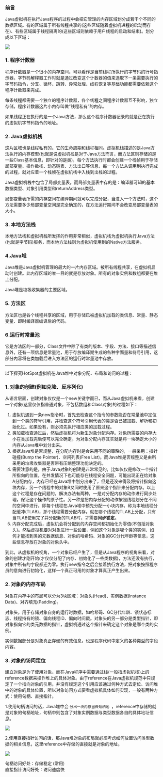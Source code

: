 ### 前言

Java虚拟机在执行Java程序的过程中会把它管理的内存区域划分成若干个不同的数据区域。有的区域属于所有线程共享的(这些区域随着虚拟机进程的启动而存在)、有些区域属于线程隔离的(这些区域则依赖于用户线程的启动和结束)。划分成以下区域：

![](https://winterliublog.oss-cn-beijing.aliyuncs.com/JVM/JVM内存数据区.png)  

### 1. 程序计数器
程序计数器是一个很小的内存空间，可以看作是当前线程所执行的字节码的行号指示器。字节码解释器工作时就是通过改变这个计数器的值来选取下一条需要执行的字节码指令，分支、循环、跳转、异常处理、线程恢复等基础功能都需要依赖这个程序计数器来完成。  

每条线程都需要一个独立的程序计数器，各个线程之间程序计数器互不影响，独立存储，程序计数器这片小内存叫做“线程私有”的内存。  

如果线程正在执行的是一个Java方法，那么这个程序计数器记录的就是正在执行的虚拟机字节码指令的地址。  

### 2. Java虚拟机栈

这片区域也是线程私有的，它的生命周期和线程相同。虚拟机栈描述的是Java方法执行的内存模型(也就是说虚拟机栈是对于Java方法而言，而方法区则存储的是一些Class基本信息，即针对的是类)，每个方法执行时都会创建一个栈帧用于存储局部变量、操作数栈、动态链表、方法出口等信息，每一个方法从调用到执行完成的过程，就对应着一个栈帧在虚拟机栈中入栈到出栈的过程。  

Java虚拟机栈中包含了局部变量表，而局部变量表中存的是：编译器可知的基本数据类型、对象引用类型和returnAddress类型。  

局部变量表所需的内存空间在编译期间就可以完成分配，当进入一个方法时，这个方法需要多少局部变量空间是完全确定的，在方法运行期间不会改变局部变量表的大小。  

### 3. 本地方法栈
本地方法栈和虚拟机栈所发挥的作用非常相似，虚拟机栈为虚拟机执行Java方法(也就是字节码)服务，而本地方法栈则为虚拟机使用到的Native方法服务。  
### 4.Java堆
Java堆是Java虚拟机管理的最大的一片内存区域。被所有线程共享，在虚拟机启动时创建。此内存区域的唯一目的就是存放对象。所有的对象实例和数组都要在堆上分配。  

Java堆是垃圾收集器的主要区域。  

### 5. 方法区
方法区也是各个线程共享的区域，用于存储已被虚拟机加载的类信息、常量、静态变量、即时编译器编译后的代码。

### 6.运行时常量池
它是方法区的一部分，Class文件中除了有类的版本、字段、方法、接口等描述信息外，还有一项信息是常量池，用于存放编译期生成的各种字面量和符号引用，这部分内容将在类加载后进入方法区的运行时常量池中存放。  

--------
以下探究HotSpot虚拟机在Java堆中对象分配、布局和访问的过程：
### 1. 对象的创建(例如克隆、反序列化)
从语言层面，创建对象仅仅是一个new关键字而已，而从Java虚拟机来看，创建一个对象(这里仅仅指普通对象，不包括数组和Class对象)的过程如下：  
1. 虚拟机遇到一条new指令时，首先去检查这个指令的参数能否在常量池中定位到一个类的符号引用，并检查这个符号引用代表的类是否已被加载、解析和初始化过。如果没有，则必须先执行相应类的加载过程。  
2. 类加载检查通过后，然后虚拟机将为新生对象分配内存。对象所需要的内存大小在类加载完后便可以完全确定。为对象分配内存其实就是将一块确定大小的内存从Java堆中划分出来。  
3. 根据Java堆是否规整，在分配内存时是会采用不同的策略的，一般采用：指针碰撞(Bump the Pointer)、空闲列表(Free List)。而Java堆是否规整又是由所采用的垃圾收集器是否带有压缩整理功能决定的。
4. 需要注意的是，由于Java对象的创建是非常常见的，比如仅仅是修改一个指针所指向的位置，在并发情况下也可能存在线程安全问题，可能出现正在给对象A分配内存，内存已经在Java堆中划分出来了，但是还没来得及将指针指向这块内存，另一个线程中的对象B又同时使用了原来这个指针来分配内存。以上这个过程是存在问题的，解决办法有两种，一是对分配内存的动作进行同步处理，保证这个操作的原子性。另一种是把内存分配的动作按照线程划分在不同的空间中进行，即每个线程在Java堆中预先分配一小块内存，称为本地线程分配缓冲(TLAB)，那个线程需要分配内存，就在哪个线程的TLAB上分配，只有当TLAB使用完了并分配新的TLAB时，才需要**同步锁定**。  
5. 内存分配完成后，虚拟机会将分配到的内存空间都初始化为零值(不包括对象头)。然后虚拟机要对对象进行一些设置，例如这个对象是哪个类的实例、如何才能找到类的元数据信息、对象的哈希码、对象的GC分代年龄等信息，这些信息存放在对象的对象头中。  

到此，从虚拟机的视角，一个对象已经产生了，但是从Java程序的视角来看，对象的创建才刚开始(才仅仅分配了内存、初始化了一些类数据)，<init>方法还没有执行，对象中所有的字段都还为零。执行new指令之后会接着执行<init>方法，把对象按照程序员的意向进行初始化，这样一个真正可用的对象才算真正产生出来。

### 2. 对象的内存布局
对象在内存中的布局可以分为3块区域：对象头(Head)、实例数据(Instance Data)、对齐填充(Padding)。  

对象头，用于存储对象自身的运行时数据，如哈希码、GC分代年龄、锁状态标志、线程持有的锁、偏向线程ID、偏向时间戳。对象头的另一部分是类型指针，即对象指向它的类元数据的指针，虚拟机通过这个指针来确定这个对象是哪个类的实例。  

实例数据部分是对象真正存储的有效信息，也是程序代码中定义的各种类型的字段内容。

### 3. 对象的访问定位
建立对象是为了使用对象，而在Java程序中需要通过栈(一般指虚拟机栈)上的reference数据来操作堆上的具体对象。由于reference在Java虚拟机规范中只规定了一个指向对象的引用，并没有规定这个引用应该通过何种方式去定位、访问堆中的对象的具体位置，所以对象访问方式要看虚拟机具体如何实现，一般有两种方式：使用句柄、直接指针。

1.使用句柄访问的话，Java堆中会 `分出一块内存当做句柄池 `，reference中存储的就是对象的句柄地址，句柄中则包含了对象实例数据与类型数据各自的具体地址信息。

![](https://winterliublog.oss-cn-beijing.aliyuncs.com/JVM/通过句柄访问对象.png)

2.使用直接指针访问的话，那Java堆对象的布局就必须考虑如何放置访问类型数据的相关信息，这里reference中存储的直接就是对象的地址。

![](https://winterliublog.oss-cn-beijing.aliyuncs.com/JVM/通过直接指针访问对象.png)  

句柄访问好处：存储稳定 (常用)     
直接指针访问好处：访问速度快